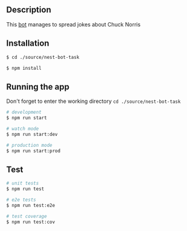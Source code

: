 ## Description

This [bot](https://t.me/node_task_bot) manages to spread jokes about Chuck Norris

## Installation

```bash
$ cd ./source/nest-bot-task

$ npm install
```

## Running the app

Don't forget to enter the working directory ```cd ./source/nest-bot-task```

```bash
# development
$ npm run start

# watch mode
$ npm run start:dev

# production mode
$ npm run start:prod
```

## Test

```bash
# unit tests
$ npm run test

# e2e tests
$ npm run test:e2e

# test coverage
$ npm run test:cov
```
